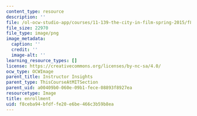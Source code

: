 ```yaml
---
content_type: resource
description: ''
file: /ol-ocw-studio-app/courses/11-139-the-city-in-film-spring-2015/f8ceba94bfdffe20e6be466c3b59b8ea_13.png
file_size: 22970
file_type: image/png
image_metadata:
  caption: ''
  credit: ''
  image-alt: ''
learning_resource_types: []
license: https://creativecommons.org/licenses/by-nc-sa/4.0/
ocw_type: OCWImage
parent_title: Instructor Insights
parent_type: ThisCourseAtMITSection
parent_uid: a00409b0-060e-09b1-fece-08893f8927ea
resourcetype: Image
title: enrollment
uid: f8ceba94-bfdf-fe20-e6be-466c3b59b8ea
---
```

